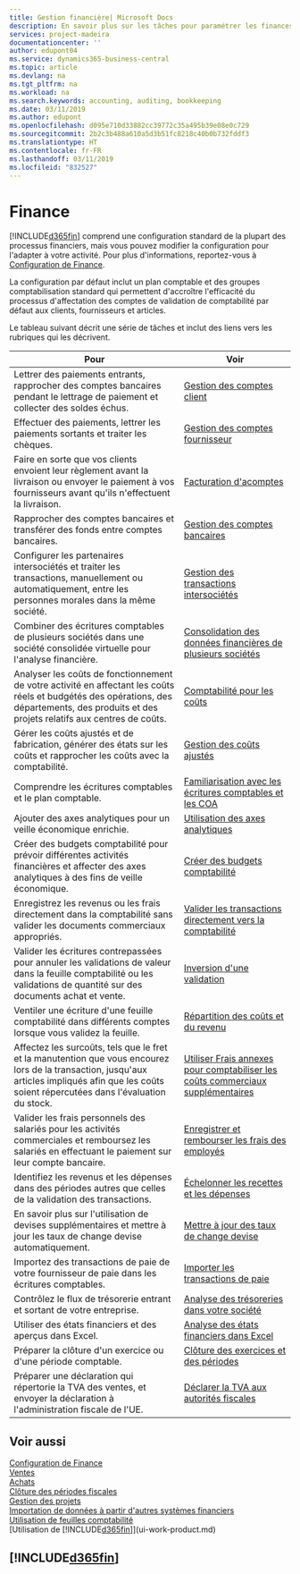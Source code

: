 ```yaml
---
title: Gestion financière| Microsoft Docs
description: En savoir plus sur les tâches pour paramétrer les finances de votre société afin de les adapter à votre comptabilité ou vos audits.
services: project-madeira
documentationcenter: ''
author: edupont04
ms.service: dynamics365-business-central
ms.topic: article
ms.devlang: na
ms.tgt_pltfrm: na
ms.workload: na
ms.search.keywords: accounting, auditing, bookkeeping
ms.date: 03/11/2019
ms.author: edupont
ms.openlocfilehash: d095e710d33882cc39772c35a495b39e08e0c729
ms.sourcegitcommit: 2b2c3b488a610a5d3b51fc8218c40b0b732fddf3
ms.translationtype: HT
ms.contentlocale: fr-FR
ms.lasthandoff: 03/11/2019
ms.locfileid: "832527"
---
```

# <a name="finance"></a>Finance
[!INCLUDE[d365fin](includes/d365fin_md.md)] comprend une configuration standard de la plupart des processus financiers, mais vous pouvez modifier la configuration pour l'adapter à votre activité. Pour plus d'informations, reportez-vous à [Configuration de Finance](finance-setup-finance.md).

La configuration par défaut inclut un plan comptable et des groupes comptabilisation standard qui permettent d'accroître l'efficacité du processus d'affectation des comptes de validation de comptabilité par défaut aux clients, fournisseurs et articles.  

Le tableau suivant décrit une série de tâches et inclut des liens vers les rubriques qui les décrivent.  

| Pour | Voir |
| --- | --- |
| Lettrer des paiements entrants, rapprocher des comptes bancaires pendant le lettrage de paiement et collecter des soldes échus. |[Gestion des comptes client](receivables-manage-receivables.md) |
| Effectuer des paiements, lettrer les paiements sortants et traiter les chèques. |[Gestion des comptes fournisseur](payables-manage-payables.md) |
|Faire en sorte que vos clients envoient leur règlement avant la livraison ou envoyer le paiement à vos fournisseurs avant qu'ils n'effectuent la livraison.|[Facturation d'acomptes](finance-invoice-prepayments.md)|
| Rapprocher des comptes bancaires et transférer des fonds entre comptes bancaires. |[Gestion des comptes bancaires](bank-manage-bank-accounts.md) |
|Configurer les partenaires intersociétés et traiter les transactions, manuellement ou automatiquement, entre les personnes morales dans la même société.|[Gestion des transactions intersociétés](intercompany-manage.md)|
|Combiner des écritures comptables de plusieurs sociétés dans une société consolidée virtuelle pour l'analyse financière.|[Consolidation des données financières de plusieurs sociétés](finance-consolidated-company-reporting.md)|
|Analyser les coûts de fonctionnement de votre activité en affectant les coûts réels et budgétés des opérations, des départements, des produits et des projets relatifs aux centres de coûts.|[Comptabilité pour les coûts](finance-manage-cost-accounting.md)|
|Gérer les coûts ajustés et de fabrication, générer des états sur les coûts et rapprocher les coûts avec la comptabilité.|[Gestion des coûts ajustés](finance-manage-inventory-costs.md)|
| Comprendre les écritures comptables et le plan comptable. |[Familiarisation avec les écritures comptables et les COA](finance-general-ledger.md) |
| Ajouter des axes analytiques pour un veille économique enrichie. |[Utilisation des axes analytiques](finance-dimensions.md) |
| Créer des budgets comptabilité pour prévoir différentes activités financières et affecter des axes analytiques à des fins de veille économique. |[Créer des budgets comptabilité](finance-how-create-budgets.md) |
|Enregistrez les revenus ou les frais directement dans la comptabilité sans valider les documents commerciaux appropriés.|[Valider les transactions directement vers la comptabilité](finance-how-post-transactions-directly.md)|
|Valider les écritures contrepassées pour annuler les validations de valeur dans la feuille comptabilité ou les validations de quantité sur des documents achat et vente. |[Inversion d'une validation](finance-how-reverse-journal-posting.md)|
|Ventiler une écriture d'une feuille comptabilité dans différents comptes lorsque vous validez la feuille. |[Répartition des coûts et du revenu](year-allocate-costs-income.md) |
| Affectez les surcoûts, tels que le fret et la manutention que vous encourez lors de la transaction, jusqu'aux articles impliqués afin que les coûts soient répercutées dans l'évaluation du stock. |[Utiliser Frais annexes pour comptabiliser les coûts commerciaux supplémentaires](payables-how-assign-item-charges.md) |
|Valider les frais personnels des salariés pour les activités commerciales et remboursez les salariés en effectuant le paiement sur leur compte bancaire.|[Enregistrer et rembourser les frais des employés](finance-how-record-reimburse-employee-expenses.md)|
| Identifiez les revenus et les dépenses dans des périodes autres que celles de la validation des transactions. |[Échelonner les recettes et les dépenses](finance-how-defer-revenue-expenses.md)|
|En savoir plus sur l'utilisation de devises supplémentaires et mettre à jour les taux de change devise automatiquement. |[Mettre à jour des taux de change devise](finance-how-update-currencies.md)|
| Importez des transactions de paie de votre fournisseur de paie dans les écritures comptables. |[Importer les transactions de paie](finance-how-import-payroll-transactions.md)|
| Contrôlez le flux de trésorerie entrant et sortant de votre entreprise. |[Analyse des trésoreries dans votre société](finance-analyze-cash-flow.md) |
| Utiliser des états financiers et des aperçus dans Excel. |[Analyse des états financiers dans Excel](finance-analyze-excel.md) |
| Préparer la clôture d'un exercice ou d'une période comptable. |[Clôture des exercices et des périodes](year-close-years-periods.md) |
|Préparer une déclaration qui répertorie la TVA des ventes, et envoyer la déclaration à l'administration fiscale de l'UE. | [Déclarer la TVA aux autorités fiscales](finance-how-report-vat.md)|

## <a name="see-also"></a>Voir aussi
[Configuration de Finance](finance-setup-finance.md)  
[Ventes](sales-manage-sales.md)  
[Achats](purchasing-manage-purchasing.md)  
[Clôture des périodes fiscales](year-close-years-periods.md)  
[Gestion des projets](projects-manage-projects.md)    
[Importation de données à partir d'autres systèmes financiers](across-import-data-configuration-packages.md)  
[Utilisation de feuilles comptabilité](ui-work-general-journals.md)  
[Utilisation de [!INCLUDE[d365fin](includes/d365fin_md.md)]](ui-work-product.md)  

## [!INCLUDE[d365fin](includes/free_trial_md.md)]  
